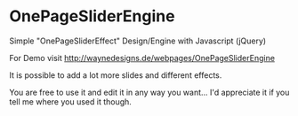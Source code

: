 # OnePageSliderEngine
Simple "OnePageSliderEffect" Design/Engine with Javascript (jQuery)

For Demo visit http://waynedesigns.de/webpages/OnePageSliderEngine

It is possible to add a lot more slides and different effects.


You are free to use it and edit it in any way you want...
I'd appreciate it if you tell me where you used it though.
